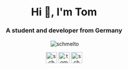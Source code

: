 <h1 align="center">Hi 👋, I'm Tom</h1>
<h3 align="center">A student and developer from Germany</h3>
<p align="center">&nbsp;<img align="center" src="https://github-readme-stats.vercel.app/api?username=schmelto&show_icons=true" alt="schmelto" /></p>
<p align="center">
<a href="https://dev.to/schmelto" target="blank"><img align="center" src="https://cdn.jsdelivr.net/npm/simple-icons@3.0.1/icons/dev-dot-to.svg" alt="schmelto" height="30" width="30" /></a>
<a href="https://linkedin.com/in/tomschmelzer" target="blank"><img align="center" src="https://cdn.jsdelivr.net/npm/simple-icons@3.0.1/icons/linkedin.svg" alt="tomschmelzer" height="30" width="30" /></a>
<a href="https://instagram.com/schmelto" target="blank"><img align="center" src="https://cdn.jsdelivr.net/npm/simple-icons@3.0.1/icons/instagram.svg" alt="schmelto" height="30" width="30" /></a>
</p>

